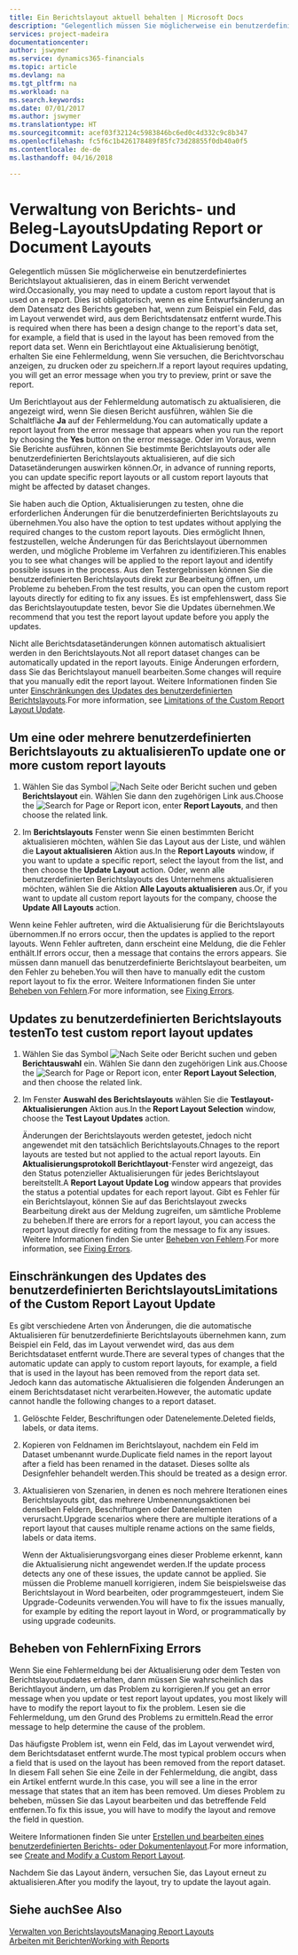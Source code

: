 ```yaml
---
title: Ein Berichtslayout aktuell behalten | Microsoft Docs
description: "Gelegentlich müssen Sie möglicherweise ein benutzerdefiniertes Berichtslayout aktualisieren, das in einem Bericht verwendet wird. Dies ist obligatorisch, wenn es eine Entwurfsänderung an dem Datensatz des Berichts gegeben hat, wenn zum Beispiel ein Feld, das im Layout verwendet wird, aus dem Berichtsdatensatz entfernt wurde."
services: project-madeira
documentationcenter: 
author: jswymer
ms.service: dynamics365-financials
ms.topic: article
ms.devlang: na
ms.tgt_pltfrm: na
ms.workload: na
ms.search.keywords: 
ms.date: 07/01/2017
ms.author: jswymer
ms.translationtype: HT
ms.sourcegitcommit: acef03f32124c5983846bc6ed0c4d332c9c8b347
ms.openlocfilehash: fc5f6c1b426178489f85fc73d28855f0db40a0f5
ms.contentlocale: de-de
ms.lasthandoff: 04/16/2018

---
```

# <a name="updating-report-or-document-layouts"></a><span data-ttu-id="869ef-104">Verwaltung von Berichts- und Beleg-Layouts</span><span class="sxs-lookup"><span data-stu-id="869ef-104">Updating Report or Document Layouts</span></span>
<span data-ttu-id="869ef-105">Gelegentlich müssen Sie möglicherweise ein benutzerdefiniertes Berichtslayout aktualisieren, das in einem Bericht verwendet wird.</span><span class="sxs-lookup"><span data-stu-id="869ef-105">Occasionally, you may need to update a custom report layout that is used on a report.</span></span> <span data-ttu-id="869ef-106">Dies ist obligatorisch, wenn es eine Entwurfsänderung an dem Datensatz des Berichts gegeben hat, wenn zum Beispiel ein Feld, das im Layout verwendet wird, aus dem Berichtsdatensatz entfernt wurde.</span><span class="sxs-lookup"><span data-stu-id="869ef-106">This is required when there has been a design change to the report's data set, for example, a field that is used in the layout has been removed from the report data set.</span></span> <span data-ttu-id="869ef-107">Wenn ein Berichtlayout eine Aktualisierung benötigt, erhalten Sie eine Fehlermeldung, wenn Sie versuchen, die Berichtvorschau anzeigen, zu drucken oder zu speichern.</span><span class="sxs-lookup"><span data-stu-id="869ef-107">If a report layout requires updating, you will get an error message when you try to preview, print or save the report.</span></span>  
  
<span data-ttu-id="869ef-108">Um Berichtlayout aus der Fehlermeldung automatisch zu aktualisieren, die angezeigt wird, wenn Sie diesen Bericht ausführen, wählen Sie die Schaltfläche **Ja** auf der Fehlermeldung.</span><span class="sxs-lookup"><span data-stu-id="869ef-108">You can automatically update a report layout from the error message that appears when you run the report by choosing the **Yes** button on the error message.</span></span> <span data-ttu-id="869ef-109">Oder im Voraus, wenn Sie Berichte ausführen, können Sie bestimmte Berichtslayouts oder alle benutzerdefinierten Berichtslayouts aktualisieren, auf die sich Datasetänderungen auswirken können.</span><span class="sxs-lookup"><span data-stu-id="869ef-109">Or, in advance of running reports, you can update specific report layouts or all custom report layouts that might be affected by dataset changes.</span></span>  
  
<span data-ttu-id="869ef-110">Sie haben auch die Option, Aktualisierungen zu testen, ohne die erforderlichen Änderungen für die benutzerdefinierten Berichtslayouts zu übernehmen.</span><span class="sxs-lookup"><span data-stu-id="869ef-110">You also have the option to test updates without applying the required changes to the custom report layouts.</span></span> <span data-ttu-id="869ef-111">Dies ermöglicht Ihnen, festzustellen, welche Änderungen für das Berichtslayout übernommen werden, und mögliche Probleme im Verfahren zu identifizieren.</span><span class="sxs-lookup"><span data-stu-id="869ef-111">This enables you to see what changes will be applied to the report layout and identify possible issues in the process.</span></span> <span data-ttu-id="869ef-112">Aus den Testergebnissen können Sie die benutzerdefinierten Berichtslayouts direkt zur Bearbeitung öffnen, um Probleme zu beheben.</span><span class="sxs-lookup"><span data-stu-id="869ef-112">From the test results, you can open the custom report layouts directly for editing to fix any issues.</span></span> <span data-ttu-id="869ef-113">Es ist empfehlenswert, dass Sie das Berichtslayoutupdate testen, bevor Sie die Updates übernehmen.</span><span class="sxs-lookup"><span data-stu-id="869ef-113">We recommend that you test the report layout update before you apply the updates.</span></span>  
  
<span data-ttu-id="869ef-114">Nicht alle Berichtsdatasetänderungen können automatisch aktualisiert werden in den Berichtslayouts.</span><span class="sxs-lookup"><span data-stu-id="869ef-114">Not all report dataset changes can be automatically updated in the report layouts.</span></span> <span data-ttu-id="869ef-115">Einige Änderungen erfordern, dass Sie das Berichtslayout manuell bearbeiten.</span><span class="sxs-lookup"><span data-stu-id="869ef-115">Some changes will require that you manually edit the report layout.</span></span> <span data-ttu-id="869ef-116">Weitere Informationen finden Sie unter [Einschränkungen des Updates des benutzerdefinierten Berichtslayouts](ui-update-report-layouts.md#UpdateLimitations).</span><span class="sxs-lookup"><span data-stu-id="869ef-116">For more information, see [Limitations of the Custom Report Layout Update](ui-update-report-layouts.md#UpdateLimitations).</span></span>  
  
## <a name="to-update-one-or-more-custom-report-layouts"></a><span data-ttu-id="869ef-117">Um eine oder mehrere benutzerdefinierten Berichtslayouts zu aktualisieren</span><span class="sxs-lookup"><span data-stu-id="869ef-117">To update one or more custom report layouts</span></span>  
  
1.  <span data-ttu-id="869ef-118">Wählen Sie das Symbol ![Nach Seite oder Bericht suchen](media/ui-search/search_small.png "Nach Seite oder Bericht suchen") und geben **Berichtslayout** ein. Wählen Sie dann den zugehörigen Link aus.</span><span class="sxs-lookup"><span data-stu-id="869ef-118">Choose the ![Search for Page or Report](media/ui-search/search_small.png "Search for Page or Report icon") icon, enter **Report Layouts**, and then choose the related link.</span></span>  
  
2.  <span data-ttu-id="869ef-119">Im **Berichtslayouts** Fenster wenn Sie einen bestimmten Bericht aktualisieren möchten, wählen Sie das Layout aus der Liste, und wählen die **Layout aktualisieren** Aktion aus.</span><span class="sxs-lookup"><span data-stu-id="869ef-119">In the **Report Layouts** window, if you want to update a specific report, select the layout from the list, and then choose the **Update Layout** action.</span></span> <span data-ttu-id="869ef-120">Oder, wenn alle benutzerdefinierten Berichtslayouts des Unternehmens aktualisieren möchten, wählen Sie die Aktion **Alle Layouts aktualisieren** aus.</span><span class="sxs-lookup"><span data-stu-id="869ef-120">Or, if you want to update all custom report layouts for the company, choose the **Update All Layouts** action.</span></span>  

<span data-ttu-id="869ef-121">Wenn keine Fehler auftreten, wird die Aktualisierung für die Berichtslayouts übernommen.</span><span class="sxs-lookup"><span data-stu-id="869ef-121">If no errors occur, then the updates is applied to the report layouts.</span></span> <span data-ttu-id="869ef-122">Wenn Fehler auftreten, dann erscheint eine Meldung, die die Fehler enthält.</span><span class="sxs-lookup"><span data-stu-id="869ef-122">If errors occur, then a message that contains the errors appears.</span></span> <span data-ttu-id="869ef-123">Sie müssen dann manuell das benutzerdefinierte Berichtslayout bearbeiten, um den Fehler zu beheben.</span><span class="sxs-lookup"><span data-stu-id="869ef-123">You will then have to manually edit the custom report layout to fix the error.</span></span> <span data-ttu-id="869ef-124">Weitere Informationen finden Sie unter [Beheben von Fehlern](ui-update-report-layouts.md#FixErrors).</span><span class="sxs-lookup"><span data-stu-id="869ef-124">For more information, see [Fixing Errors](ui-update-report-layouts.md#FixErrors).</span></span>  

## <a name="to-test-custom-report-layout-updates"></a><span data-ttu-id="869ef-125">Updates zu benutzerdefinierten Berichtslayouts testen</span><span class="sxs-lookup"><span data-stu-id="869ef-125">To test custom report layout updates</span></span>  
  
1. <span data-ttu-id="869ef-126">Wählen Sie das Symbol ![Nach Seite oder Bericht suchen](media/ui-search/search_small.png "Nach Seite oder Bericht suchen") und geben **Berichtauswahl** ein. Wählen Sie dann den zugehörigen Link aus.</span><span class="sxs-lookup"><span data-stu-id="869ef-126">Choose the ![Search for Page or Report](media/ui-search/search_small.png "Search for Page or Report icon") icon, enter **Report Layout Selection**, and then choose the related link.</span></span>  
  
2. <span data-ttu-id="869ef-127">Im Fenster **Auswahl des Berichtslayouts** wählen Sie die **Testlayout-Aktualisierungen** Aktion aus.</span><span class="sxs-lookup"><span data-stu-id="869ef-127">In the **Report Layout Selection** window, choose the **Test Layout Updates** action.</span></span>  
  
   <span data-ttu-id="869ef-128">Änderungen der Berichtslayouts werden getestet, jedoch nicht angewendet mit den tatsächlich Berichtslayouts.</span><span class="sxs-lookup"><span data-stu-id="869ef-128">Chnages to the report layouts are tested but not applied to the actual report layouts.</span></span> <span data-ttu-id="869ef-129">Ein **Aktualisierungsprotokoll Berichtlayout**-Fenster wird angezeigt, das den Status potenzieller Aktualisierungen für jedes Berichtslayout bereitstellt.</span><span class="sxs-lookup"><span data-stu-id="869ef-129">A **Report Layout Update Log** window appears that provides the status a potential updates for each report layout.</span></span> <span data-ttu-id="869ef-130">Gibt es Fehler für ein Berichtslayout, können Sie auf das Berichtslayout zwecks Bearbeitung direkt aus der Meldung zugreifen, um sämtliche Probleme zu beheben.</span><span class="sxs-lookup"><span data-stu-id="869ef-130">If there are errors for a report layout, you can access the report layout directly for editing from the message to fix any issues.</span></span> <span data-ttu-id="869ef-131">Weitere Informationen finden Sie unter [Beheben von Fehlern](ui-update-report-layouts.md#FixErrors).</span><span class="sxs-lookup"><span data-stu-id="869ef-131">For more information, see [Fixing Errors](ui-update-report-layouts.md#FixErrors).</span></span>  
  
##  <a name="UpdateLimitations"></a> <span data-ttu-id="869ef-132">Einschränkungen des Updates des benutzerdefinierten Berichtslayouts</span><span class="sxs-lookup"><span data-stu-id="869ef-132">Limitations of the Custom Report Layout Update</span></span>  
 <span data-ttu-id="869ef-133">Es gibt verschiedene Arten von Änderungen, die die automatische Aktualisieren für benutzerdefinierte Berichtslayouts übernehmen kann, zum Beispiel ein Feld, das im Layout verwendet wird, das aus dem Berichtsdataset entfernt wurde.</span><span class="sxs-lookup"><span data-stu-id="869ef-133">There are several types of changes that the automatic update can apply to custom report layouts, for example, a field that is used in the layout has been removed from the report data set.</span></span> <span data-ttu-id="869ef-134">Jedoch kann das automatische Aktualisieren die folgenden Änderungen an einem Berichtsdataset nicht verarbeiten.</span><span class="sxs-lookup"><span data-stu-id="869ef-134">However, the automatic update cannot handle the following changes to a report dataset.</span></span>  
  
1. <span data-ttu-id="869ef-135">Gelöschte Felder, Beschriftungen oder Datenelemente.</span><span class="sxs-lookup"><span data-stu-id="869ef-135">Deleted fields, labels, or data items.</span></span>  
  
2. <span data-ttu-id="869ef-136">Kopieren von Feldnamen im Berichtslayout, nachdem ein Feld im Dataset umbenannt wurde.</span><span class="sxs-lookup"><span data-stu-id="869ef-136">Duplicate field names in the report layout after a field has been renamed in the dataset.</span></span> <span data-ttu-id="869ef-137">Dieses sollte als Designfehler behandelt werden.</span><span class="sxs-lookup"><span data-stu-id="869ef-137">This should be treated as a design error.</span></span>  
  
3. <span data-ttu-id="869ef-138">Aktualisieren von Szenarien, in denen es noch mehrere Iterationen eines Berichtslayouts gibt, das mehrere Umbenennungsaktionen bei denselben Feldern, Beschriftungen oder Datenelementen verursacht.</span><span class="sxs-lookup"><span data-stu-id="869ef-138">Upgrade scenarios where there are multiple iterations of a report layout that causes multiple rename actions on the same fields, labels or data items.</span></span>  
  
   <span data-ttu-id="869ef-139">Wenn der Aktualisierungsvorgang eines dieser Probleme erkennt, kann die Aktualisierung nicht angewendet werden.</span><span class="sxs-lookup"><span data-stu-id="869ef-139">If the update process detects any one of these issues, the update cannot be applied.</span></span> <span data-ttu-id="869ef-140">Sie müssen die Probleme manuell korrigieren, indem Sie beispielsweise das Berichtslayout in Word bearbeiten, oder programmgesteuert, indem Sie Upgrade-Codeunits verwenden.</span><span class="sxs-lookup"><span data-stu-id="869ef-140">You will have to fix the issues manually, for example by editing the report layout in Word, or programmatically by using upgrade codeunits.</span></span>  
  
##  <a name="FixErrors"></a> <span data-ttu-id="869ef-141">Beheben von Fehlern</span><span class="sxs-lookup"><span data-stu-id="869ef-141">Fixing Errors</span></span>  
 <span data-ttu-id="869ef-142">Wenn Sie eine Fehlermeldung bei der Aktualisierung oder dem Testen von Berichtslayoutupdates erhalten, dann müssen Sie wahrscheinlich das Berichtlayout ändern, um das Problem zu korrigieren.</span><span class="sxs-lookup"><span data-stu-id="869ef-142">If you get an error message when you update or test report layout updates, you most likely will have to modify the report layout to fix the problem.</span></span> <span data-ttu-id="869ef-143">Lesen sie die Fehlermeldung, um den Grund des Problems zu ermitteln.</span><span class="sxs-lookup"><span data-stu-id="869ef-143">Read the error message to help determine the cause of the problem.</span></span>  
  
 <span data-ttu-id="869ef-144">Das häufigste Problem ist, wenn ein Feld, das im Layout verwendet wird, dem Berichtsdataset entfernt wurde.</span><span class="sxs-lookup"><span data-stu-id="869ef-144">The most typical problem occurs when a field that is used on the layout has been removed from the report dataset.</span></span> <span data-ttu-id="869ef-145">In diesem Fall sehen Sie eine Zeile in der Fehlermeldung, die angibt, dass ein Artikel entfernt wurde.</span><span class="sxs-lookup"><span data-stu-id="869ef-145">In this case, you will see a line in the error message that states that an item has been removed.</span></span> <span data-ttu-id="869ef-146">Um dieses Problem zu beheben, müssen Sie das Layout bearbeiten und das betreffende Feld entfernen.</span><span class="sxs-lookup"><span data-stu-id="869ef-146">To fix this issue, you will have to modify the layout and remove the field in question.</span></span>  
  
 <span data-ttu-id="869ef-147">Weitere Informationen finden Sie unter [Erstellen und bearbeiten  eines benutzerdefinierten Berichts- oder Dokumentenlayout](ui-how-create-custom-report-layout.md#ModifyCustomLayout).</span><span class="sxs-lookup"><span data-stu-id="869ef-147">For more information, see [Create and Modify a Custom Report Layout](ui-how-create-custom-report-layout.md#ModifyCustomLayout).</span></span>  
  
 <span data-ttu-id="869ef-148">Nachdem Sie das Layout ändern, versuchen Sie, das Layout erneut zu aktualisieren.</span><span class="sxs-lookup"><span data-stu-id="869ef-148">After you modify the layout, try to update the layout again.</span></span>  
  
## <a name="see-also"></a><span data-ttu-id="869ef-149">Siehe auch</span><span class="sxs-lookup"><span data-stu-id="869ef-149">See Also</span></span>  
 [<span data-ttu-id="869ef-150">Verwalten von Berichtslayouts</span><span class="sxs-lookup"><span data-stu-id="869ef-150">Managing Report Layouts</span></span>](ui-manage-report-layouts.md)  
 [<span data-ttu-id="869ef-151">Arbeiten mit Berichten</span><span class="sxs-lookup"><span data-stu-id="869ef-151">Working with Reports</span></span>](ui-work-report.md)  
